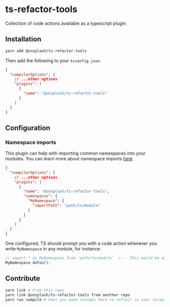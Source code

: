 # ts-refactor-tools

Collection of code actions available as a typescript plugin.

## Installation

```sh
yarn add @unsplash/ts-refactor-tools
```

Then add the following to your `tsconfig.json`.

```json
{
  "compilerOptions": {
    // ...other options
    "plugins": [
      {
        "name": "@unsplash/ts-refactor-tools"
      }
    ]
  }
}
```

## Configuration

### Namespace imports

This plugin can help with importing common namespaces into your modules. You can learn more about namespace imports [here](https://unsplash.com/blog/organizing-typescript-modules/)

```json
{
  "compilerOptions": {
    // ...other options
    "plugins": [
      {
        "name": "@unsplash/ts-refactor-tools",
        "namespaces": {
          "MyNamespace": {
            "importPath": "path/to/module"
          }
        }
      }
    ]
  }
}
```

One configured, TS should prompt you with a code action whenever you write `MyNamespace` in any module, for instance:

```ts
// import * as MyNamespace from 'path/to/module'  <--- This would be added when the code action runs on `MyNamescape`
MyNamespace.doFoo();
```

## Contribute

```sh
yarn link # From this repo
yarn link @unsplash/ts-refactor-tools from another repo
yarn run compile # when you make changes here to reflect in your target repo
```
